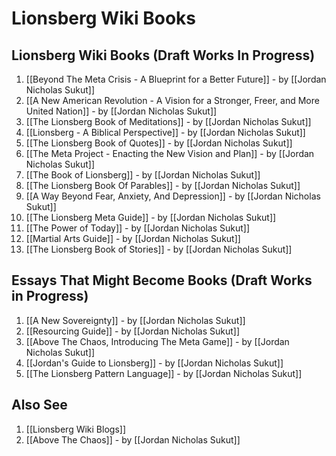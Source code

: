 # Lionsberg Wiki Books 

## Lionsberg Wiki Books (Draft Works In Progress)

1. [[Beyond The Meta Crisis - A Blueprint for a Better Future]] - by [[Jordan Nicholas Sukut]]    
2. [[A New American Revolution - A Vision for a Stronger, Freer, and More United Nation]] - by [[Jordan Nicholas Sukut]] 
3. [[The Lionsberg Book of Meditations]] - by [[Jordan Nicholas Sukut]]  
4. [[Lionsberg - A Biblical Perspective]] - by [[Jordan Nicholas Sukut]]  
5. [[The Lionsberg Book of Quotes]] - by [[Jordan Nicholas Sukut]]  
6. [[The Meta Project - Enacting the New Vision and Plan]] - by [[Jordan Nicholas Sukut]]  
7. [[The Book of Lionsberg]] -  by [[Jordan Nicholas Sukut]]  
8. [[The Lionsberg Book Of Parables]] - by [[Jordan Nicholas Sukut]]  
9. [[A Way Beyond Fear, Anxiety, And Depression]]  - by [[Jordan Nicholas Sukut]]  
10. [[The Lionsberg Meta Guide]] - by [[Jordan Nicholas Sukut]]  
11. [[The Power of Today]]  - by [[Jordan Nicholas Sukut]]   
12. [[Martial Arts Guide]]  - by [[Jordan Nicholas Sukut]]    
13. [[The Lionsberg Book of Stories]]  - by [[Jordan Nicholas Sukut]]  

## Essays That Might Become Books (Draft Works in Progress)
1. [[A New Sovereignty]] - by [[Jordan Nicholas Sukut]]  
2. [[Resourcing Guide]] - by [[Jordan Nicholas Sukut]]  
3. [[Above The Chaos, Introducing The Meta Game]] - by [[Jordan Nicholas Sukut]]  
4. [[Jordan's Guide to Lionsberg]] - by [[Jordan Nicholas Sukut]]  
5. [[The Lionsberg Pattern Language]] - by [[Jordan Nicholas Sukut]]  


## Also See
1. [[Lionsberg Wiki Blogs]] 
2. [[Above The Chaos]] - by [[Jordan Nicholas Sukut]]  

